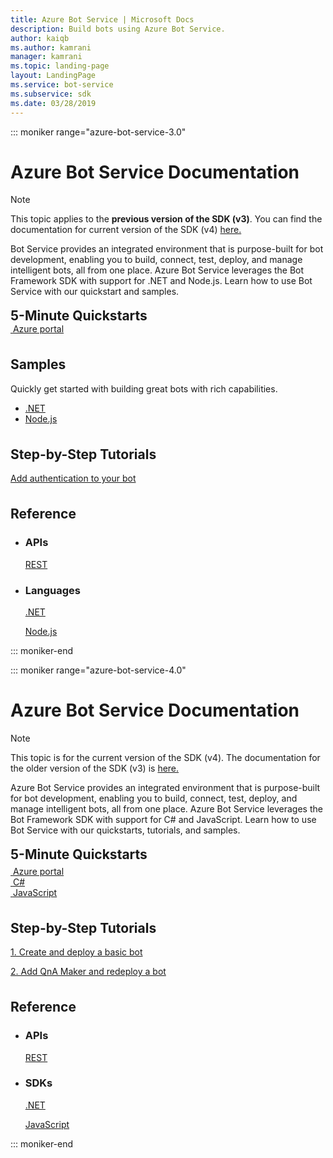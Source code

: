 ```yaml
---
title: Azure Bot Service | Microsoft Docs
description: Build bots using Azure Bot Service.
author: kaiqb
ms.author: kamrani
manager: kamrani
ms.topic: landing-page
layout: LandingPage
ms.service: bot-service
ms.subservice: sdk
ms.date: 03/28/2019
---
```

::: moniker range="azure-bot-service-3.0"

<div class="content">
    <h1>Azure Bot Service Documentation</h1>
    <div class="alert is-info">
        <p class="alert-title"><span class="docon docon-status-error-outline"></span> Note</p>
        <p>This topic applies to the <strong>previous version of the SDK (v3)</strong>. You can find the documentation for current version of the SDK (v4) <a href="https://docs.microsoft.com/en-us/azure/bot-service/?view=azure-bot-service-4.0" data-linktype="external">here.</a></p>
    </div>
    <div class="intro" style="min-width: 200px">
        <p>Bot Service provides an integrated environment that is purpose-built for bot development, enabling you to build, connect, test, deploy, and manage intelligent bots, all from one place. Azure Bot Service leverages the Bot Framework SDK with support for .NET and Node.js. Learn how to use Bot Service with our quickstart and samples.</p>
    </div>
<h2 style="margin-top: 18px; margin-bottom: 0px;">5-Minute Quickstarts</h2>
<div class="ico48Case">
    <div class="ico48Link">
        <a href="/bot-framework/bot-service-quickstart">
            <img src="media/index/azure_portal.png" alt="">
            <span>Azure portal</span>
        </a>
    </div>
</div>
 
<h2 style="margin-top: 36px">Samples</h2>
<p>Quickly get started with building great bots with rich capabilities.</p>
<ul>
    <li><a href="https://github.com/Microsoft/BotBuilder-Samples/tree/v3-sdk-samples/CSharp">.NET</a></li>
    <li><a href="https://github.com/Microsoft/BotBuilder-Samples/tree/v3-sdk-samples/Node">Node.js</a></li>
</ul>
<h2 style="margin-top: 36px">Step-by-Step Tutorials</h2>
<p> <a href="/bot-framework/bot-builder-tutorial-authentication">Add authentication to your bot</a> </p>
<h2 style="margin-top: 36px">Reference</h2>
<ul class="panelContent cardsD">
    <li>
        <div class="cardSize">
            <div class="cardPadding">
                <div class="card">
                    <div class="cardText">
                        <h3>APIs</h3>
                        <p><a href="https://aka.ms/botconnector-rest-api">REST</a></p>
                    </div>
                </div>
            </div>
        </div>
    </li>
    <li>
        <div class="cardSize">
            <div class="cardPadding">
                <div class="card">
                    <div class="cardText">
                        <h3>Languages</h3>
                        <p><a href="https://aka.ms/botframework-v3-cs-sdk">.NET</a></p>
                        <p><a href="https://docs.botframework.com/en-us/node/builder/chat-reference/modules/_botbuilder_d_.html">Node.js</a></p>
                    </div>
                </div>
            </div>
        </div>
    </li>
</ul>
</div>


::: moniker-end

::: moniker range="azure-bot-service-4.0"

<div class="content">
    <h1>Azure Bot Service Documentation</h1>
    <div class="alert is-info">
        <p class="alert-title"><span class="docon docon-status-error-outline"></span> Note</p>
        <p>This topic is for the current version of the SDK (v4). The documentation for the older version of the SDK (v3) is <a href="https://docs.microsoft.com/en-us/azure/bot-service/?view=azure-bot-service-3.0" data-linktype="external">here.</a></p>
    </div>
    <div class="intro" style="min-width: 200px">
        <p>Azure Bot Service provides an integrated environment that is purpose-built for bot development, enabling you to build, connect, test, deploy, and manage intelligent bots, all from one place. Azure Bot Service leverages the Bot Framework SDK with support for C# and JavaScript. Learn how to use Bot Service with our quickstarts, tutorials, and samples.
</p>
</div>

<h2 style="margin-top: 18px; margin-bottom: 0px;">5-Minute Quickstarts</h2>
<p style="margin-top: 6px; margin-bottom: 6px;"></p>
<div class="ico48Case">
    <div class="ico48Link">
        <a href="/bot-framework/bot-service-quickstart">
            <img src="media/index/azure_portal.png" alt="">
            <span>Azure portal</span>
        </a>
    </div>
    <div class="ico48Link">
        <a href="/bot-framework/dotnet/bot-builder-dotnet-sdk-quickstart">
            <img src="v4sdk/media/logo_csharp.svg" alt="">
            <span>C&#35;</span>
        </a>
    </div>
    <div class="ico48Link">
        <a href="/bot-framework/javascript/bot-builder-javascript-quickstart">
            <img src="v4sdk/media/logo_js.svg" alt="">
            <span>JavaScript</span>
        </a>
    </div>
</div>

<h2 style="margin-top: 36px">Step-by-Step Tutorials</h2>
<p><a href="/bot-framework/bot-builder-tutorial-basic-deploy">1. Create and deploy a basic bot</a></p>
<p><a href="/bot-framework/bot-builder-tutorial-add-qna">2. Add QnA Maker and redeploy a bot</a></p>
<h2 style="margin-top: 36px">Reference</h2>
<ul class="panelContent cardsD">
    <li>
        <div class="cardSize">
            <div class="cardPadding">
                <div class="card">
                    <div class="cardText">
                        <h3>APIs</h3>
                        <p><a href="https://aka.ms/botconnector-rest-api">REST</a></p>
                    </div>
                </div>
            </div>
        </div>
    </li>
    <li>
        <div class="cardSize">
            <div class="cardPadding">
                <div class="card">
                    <div class="cardText">
                        <h3>SDKs</h3>
                        <p><a href="https://aka.ms/botframework-v4-cs-sdk">.NET</a></p>
                        <p><a href="https://github.com/Microsoft/botbuilder-js">JavaScript</a></p>
                    </div>
                </div>
            </div>
        </div>
    </li>
</ul>
</div>

::: moniker-end
